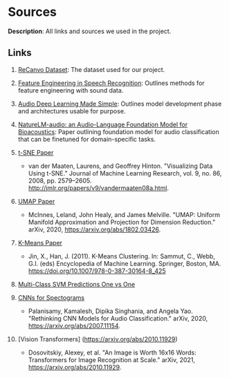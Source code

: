 # Sources

__Description__: All links and sources we used in the project.

## Links

1. [ReCanvo Dataset](https://doi.org/10.5281/zenodo.5786860): The dataset used for our project.
2. [Feature Engineering in Speech Recognition](https://barrisambaris.medium.com/feature-engineering-in-speech-recognition-a-guide-into-selecting-relevant-audio-for-accurate-f383377126ea#:~:text=What%20is%20Feature%20Engineering%20in,voluminous%20in%20their%20raw%20state.): Outlines methods for feature engineering with sound data.
3. [Audio Deep Learning Made Simple](https://towardsdatascience.com/audio-deep-learning-made-simple-sound-classification-step-by-step-cebc936bbe5/): Outlines model development phase and architectures usable for purpose.
4. [NatureLM-audio: an Audio-Language Foundation Model for Bioacoustics](https://arxiv.org/html/2411.07186v1): Paper outlining foundation model for audio classification that can be finetuned for domain-specific tasks.
5. [t-SNE Paper](http://jmlr.org/papers/v9/vandermaaten08a.html)
    - van der Maaten, Laurens, and Geoffrey Hinton. "Visualizing Data Using t-SNE." Journal of Machine Learning Research, vol. 9, no. 86, 2008, pp. 2579–2605. http://jmlr.org/papers/v9/vandermaaten08a.html.

6. [UMAP Paper](arxiv.org/abs/1802.03426)
    - McInnes, Leland, John Healy, and James Melville. "UMAP: Uniform Manifold Approximation and Projection for Dimension Reduction." arXiv, 2020, https://arxiv.org/abs/1802.03426.

7. [K-Means Paper](https://doi.org/10.1007/978-0-387-30164-8_425)
    - Jin, X., Han, J. (2011). K-Means Clustering. In: Sammut, C., Webb, G.I. (eds) Encyclopedia of Machine Learning. Springer, Boston, MA. https://doi.org/10.1007/978-0-387-30164-8_425
8. [Multi-Class SVM Predictions One vs One](https://machinelearningmastery.com/one-vs-rest-and-one-vs-one-for-multi-class-classification/)
9. [CNNs for Spectograms](https://arxiv.org/abs/2007.11154)
    - Palanisamy, Kamalesh, Dipika Singhania, and Angela Yao. "Rethinking CNN Models for Audio Classification." arXiv, 2020, https://arxiv.org/abs/2007.11154.

10. [Vision Transformers] (https://arxiv.org/abs/2010.11929)
    - Dosovitskiy, Alexey, et al. "An Image is Worth 16x16 Words: Transformers for Image Recognition at Scale." arXiv, 2021, https://arxiv.org/abs/2010.11929.